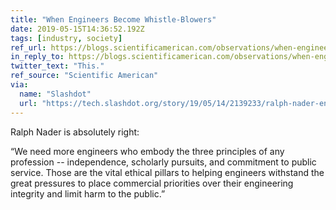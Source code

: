 ```yaml
---
title: "When Engineers Become Whistle-Blowers"
date: 2019-05-15T14:36:52.192Z
tags: [industry, society]
ref_url: https://blogs.scientificamerican.com/observations/when-engineers-become-whistleblowers/
in_reply_to: https://blogs.scientificamerican.com/observations/when-engineers-become-whistleblowers/
twitter_text: "This."
ref_source: "Scientific American"
via:
  name: "Slashdot"
  url: "https://tech.slashdot.org/story/19/05/14/2139233/ralph-nader-engineers-often-the-first-to-notice-waste-fraud-and-safety-issues"
---
```


Ralph Nader is absolutely right:

“We need more engineers who embody the three principles of any profession -- independence, scholarly pursuits, and commitment to public service. Those are the vital ethical pillars to helping engineers withstand the great pressures to place commercial priorities over their engineering integrity and limit harm to the public.”